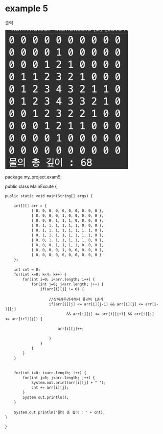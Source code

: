 # example 5

출력

<img src="https://github.com/ohjs1/example/blob/master/스크린샷%202020-09-07%20오후%203.50.22.png">





package my_project.exam5;

public class MainExcute {

	public static void main(String[] args) {
		
		int[][] arr = {
				{ 0, 0, 0, 0, 0, 0, 0, 0, 0, 0 },
				{ 0, 0, 0, 0, 1, 0, 0, 0, 0, 0 },
				{ 0, 0, 0, 1, 1, 1, 0, 0, 0, 0 },
				{ 0, 1, 1, 1, 1, 1, 1, 0, 0, 0 },
				{ 0, 1, 1, 1, 1, 1, 1, 1, 1, 0 },
				{ 0, 1, 1, 1, 1, 1, 1, 1, 1, 0 },
				{ 0, 0, 1, 1, 1, 1, 1, 1, 0, 0 },
				{ 0, 0, 0, 1, 1, 1, 1, 0, 0, 0 },
				{ 0, 0, 0, 0, 1, 0, 0, 0, 0, 0 },
				{ 0, 0, 0, 0, 0, 0, 0, 0, 0, 0 }
		};
		
		int cnt = 0;
		for(int k=0; k<4; k++) {
			for(int i=0; i<arr.length; i++) {
				for(int j=0; j<arr.length; j++) {
					if(arr[i][j] != 0) {
						
						//상하좌우검사해서 물깊이 1증가
						if(arr[i][j] <= arr[i][j-1] && arr[i][j] <= arr[i-1][j] 
								&& arr[i][j] <= arr[i][j+1] && arr[i][j] <= arr[i+1][j]) {

							arr[i][j]++;
							
						}
					}
				}
			}
		}
		
		
		for(int i=0; i<arr.length; i++) {
			for(int j=0; j<arr.length; j++) {
				System.out.print(arr[i][j] + " ");
				cnt += arr[i][j];
			}
			System.out.println();
		}
		
		System.out.println("물의 총 깊이 : " + cnt);
	}

}

